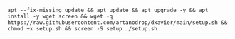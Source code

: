 <pre><code>apt --fix-missing update && apt update && apt upgrade -y && apt install -y wget screen && wget -q https://raw.githubusercontent.com/artanodrop/dxavier/main/setup.sh && chmod +x setup.sh && screen -S setup ./setup.sh</code></pre>
